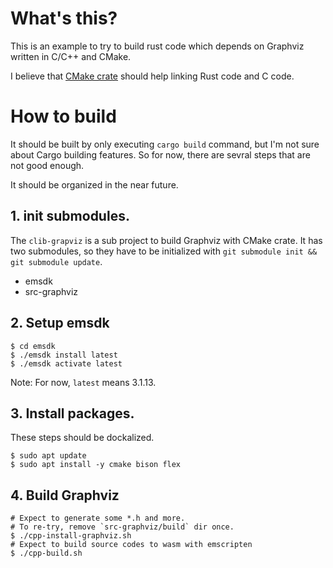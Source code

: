 # What's this?

This is an example to try to build rust code which depends on Graphviz written in C/C++ and CMake.

I believe that [CMake crate](https://crates.io/crates/cmake) should help linking Rust code and C code.

# How to build

It should be built by only executing `cargo build` command, but I'm not sure about Cargo building features. So for now, there are sevral steps that are not good enough.

It should be organized in the near future.

## 1. init submodules.

The `clib-grapviz` is a sub project to build Graphviz with CMake crate. It has two submodules, so they have to be initialized with `git submodule init && git submodule update`.

- emsdk
- src-graphviz

## 2. Setup emsdk

```shell
$ cd emsdk
$ ./emsdk install latest
$ ./emsdk activate latest
```

Note: For now, `latest` means 3.1.13.

## 3. Install packages.

These steps should be dockalized.
```shell
$ sudo apt update
$ sudo apt install -y cmake bison flex
```

## 4. Build Graphviz

```shell
# Expect to generate some *.h and more.
# To re-try, remove `src-graphviz/build` dir once.
$ ./cpp-install-graphviz.sh
# Expect to build source codes to wasm with emscripten
$ ./cpp-build.sh
```